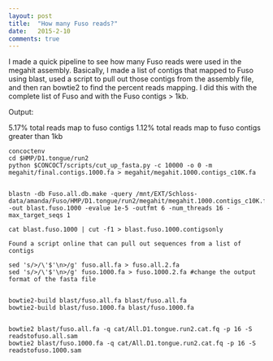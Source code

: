 ```yaml
---
layout: post
title:  "How many Fuso reads?"
date:   2015-2-10
comments: true
---
```


I made a quick pipeline to see how many Fuso reads were used in the megahit assembly. Basically, I made a list of contigs that mapped to Fuso using blast, used a script to pull out those contigs from the assembly file, and then ran bowtie2 to find the percent reads mapping. I did this with the complete list of Fuso and with the Fuso contigs > 1kb. 

Output: 

5.17% total reads map to fuso contigs
1.12% total reads map to fuso contigs greater than 1kb

~~~~
concoctenv
cd $HMP/D1.tongue/run2
python $CONCOCT/scripts/cut_up_fasta.py -c 10000 -o 0 -m megahit/final.contigs.1000.fa > megahit/megahit.1000.contigs_c10K.fa


blastn -db Fuso.all.db.make -query /mnt/EXT/Schloss-data/amanda/Fuso/HMP/D1.tongue/run2/megahit/megahit.1000.contigs_c10K.fa -out blast.fuso.1000 -evalue 1e-5 -outfmt 6 -num_threads 16 -max_target_seqs 1

cat blast.fuso.1000 | cut -f1 > blast.fuso.1000.contigsonly

Found a script online that can pull out sequences from a list of contigs

sed 's/>/\'$'\n>/g' fuso.all.fa > fuso.all.2.fa
sed 's/>/\'$'\n>/g' fuso.1000.fa > fuso.1000.2.fa #change the output format of the fasta file


bowtie2-build blast/fuso.all.fa blast/fuso.all.fa
bowtie2-build blast/fuso.1000.fa blast/fuso.1000.fa


bowtie2 blast/fuso.all.fa -q cat/All.D1.tongue.run2.cat.fq -p 16 -S readstofuso.all.sam 
bowtie2 blast/fuso.1000.fa -q cat/All.D1.tongue.run2.cat.fq -p 16 -S readstofuso.1000.sam 

~~~~

